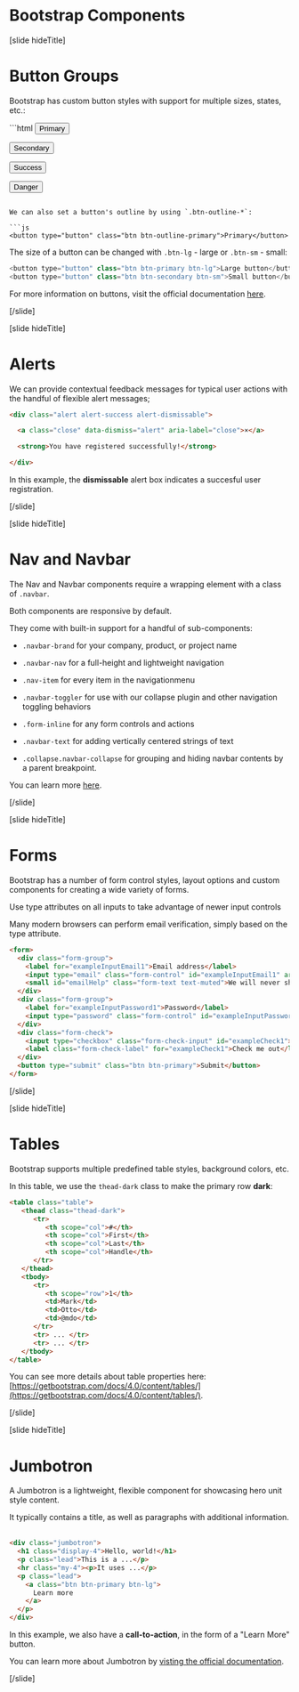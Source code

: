 # Bootstrap Components

[slide hideTitle]

# Button Groups​

Bootstrap has custom button styles with support for multiple sizes, states, etc.​:

​```html
<button type="button" class="btn btn-primary">Primary</button>​

<button type="button" class="btn btn-secondary">Secondary</button>​

<button type="button" class="btn btn-success">Success</button>​

<button type="button" class="btn btn-danger">Danger</button>​
```

We can also set a button's outline by using `.btn-outline-*`:

```js
<button type="button" class="btn btn-outline-primary">Primary</button>
```

The size of a button can be changed with `.btn-lg` - large or `.btn-sm` - small:

```js
<button type="button" class="btn btn-primary btn-lg">Large button</button>
<button type="button" class="btn btn-secondary btn-sm">Small button</button>
```

For more information on buttons, visit the official documentation [here](https://getbootstrap.com/docs/4.0/components/buttons).
​

[/slide]

[slide hideTitle]

# Alerts​

We can provide contextual feedback messages for typical user actions with the handful of flexible alert messages​;

```html
<div class="alert alert-success alert-dismissable">​

  <a class="close" data-dismiss="alert" aria-label="close">×</a>​

  <strong>You have registered successfully!</strong> ​

</div>​
```

In this example, the **dismissable** alert box indicates a succesful user registration. 

[/slide]

[slide hideTitle]

# Nav and Navbar​

The Nav and Navbar components require a wrapping element with a class of `.navbar​`.

Both components are responsive by default​.

They come with built-in support for a handful of sub-components​:

- `.navbar-brand` for your company, product, or project name​

- `.navbar-nav` for a full-height and lightweight navigation​

- `.nav-item` for every item in the navigation​ menu

- `.navbar-toggler` for use with our collapse plugin and other navigation toggling behaviors

- `.form-inline` for any form controls and actions

- `.navbar-text` for adding vertically centered strings of text

- `.collapse.navbar-collapse` for grouping and hiding navbar contents by a parent breakpoint.

You can learn more [here](https://getbootstrap.com/docs/4.0/components/navbar).

[/slide]

[slide hideTitle]

# Forms​

Bootstrap has a number of form control styles, layout options and custom components for creating a wide variety of forms​.

Use type attributes on all inputs to take advantage of newer input controls

Many modern browsers can perform email verification​, simply based on the type attribute.

```html
<form>
  <div class="form-group">
    <label for="exampleInputEmail1">Email address</label>
    <input type="email" class="form-control" id="exampleInputEmail1" aria-describedby="emailHelp" placeholder="Enter email">
    <small id="emailHelp" class="form-text text-muted">We will never share your email.</small>
  </div>
  <div class="form-group">
    <label for="exampleInputPassword1">Password</label>
    <input type="password" class="form-control" id="exampleInputPassword1" placeholder="Password">
  </div>
  <div class="form-check">
    <input type="checkbox" class="form-check-input" id="exampleCheck1">
    <label class="form-check-label" for="exampleCheck1">Check me out</label>
  </div>
  <button type="submit" class="btn btn-primary">Submit</button>
</form>
```

[/slide]

[slide hideTitle]

# Tables

Bootstrap supports multiple predefined table styles, background colors, etc.

In this table, we use the `thead-dark` class to make the primary row **dark**:

```html
<table class="table">
   <thead class="thead-dark">
      <tr>
         <th scope="col">#</th>
         <th scope="col">First</th>
         <th scope="col">Last</th>
         <th scope="col">Handle</th>
      </tr>
   </thead>
   <tbody>
      <tr>
         <th scope="row">1</th>
         <td>Mark</td>
         <td>Otto</td>
         <td>@mdo</td>
      </tr>
      <tr> ... </tr>
      <tr> ... </tr>
   </tbody>
</table>
```

You can see more details about table properties here: [https://getbootstrap.com/docs/4.0/content/tables/](https://getbootstrap.com/docs/4.0/content/tables/).

[/slide]

[slide hideTitle]

# Jumbotron

A Jumbotron is a lightweight, flexible component for showcasing hero unit style content​.

It typically contains a title, as well as paragraphs with additional information.
​
```html
<div class="jumbotron">​
  <h1 class="display-4">Hello, world!</h1>​
  <p class="lead">This is a ...</p>​
  <hr class="my-4"><p>It uses ...</p>​
  <p class="lead">​
    <a class="btn btn-primary btn-lg">​
      Learn more
    </a>​
  </p>​
</div>
```

In this example, we also have a **call-to-action**, in the form of a "Learn More" button.

You can learn more about Jumbotron by [visting the official documentation](https://getbootstrap.com/docs/4.0/components/jumbotron/).

[/slide]